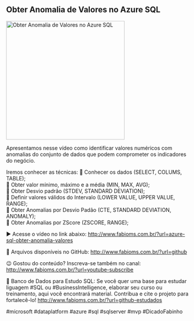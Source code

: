 ## Obter Anomalia de Valores no Azure SQL

<img src="https://fabioms.com.br//uploads/youtube/jaWp1SIbtLM.png" alt="Obter Anomalia de Valores no Azure SQL" title="Azure SQL" width="320"/>

Apresentamos nesse vídeo como identificar valores numéricos com anomalias do conjunto de dados que podem comprometer os indicadores do negócio.

Iremos conhecer as técnicas:
🔹 Conhecer os dados (SELECT, COLUMS, TABLE);  
🔹 Obter valor mínimo, máximo e a média (MIN, MAX, AVG);  
🔹 Obter Desvio padrão (STDEV, STANDARD DEVIATION);  
🔹 Definir valores válidos do Intervalo (LOWER VALUE, UPPER VALUE, RANGE);  
🔹 Obter Anomalias por Desvio Padão (CTE, STANDARD DEVIATION, ANOMALY);  
🔹 Obter Anomalias por ZScore (ZSCORE, RANGE);  

▶️ Acesse o vídeo no link abaixo:
http://www.fabioms.com.br/?url=azure-sql-obter-anomalia-valores

📁 Arquivos disponíveis no GitHub:
http://www.fabioms.com.br/?url=github

😉 Gostou do conteúdo? Inscreva-se também no canal:
http://www.fabioms.com.br/?url=youtube-subscribe

🎁 Banco de Dados para Estudo SQL:
Se você quer uma base para estudar liguagem #SQL ou #BusinessIntelligence, elaborar seu curso ou treinamento, aqui você encontrará material. 
Contribua e cite o projeto para fortalecê-lo!
http://www.fabioms.com.br/?url=github-estudados

#microsoft #dataplatform #azure #sql #sqlserver #mvp #DicadoFabinho 